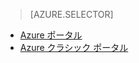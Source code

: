 > [AZURE.SELECTOR]
- [Azure ポータル](../articles/storage/storage-enable-and-view-metrics.md)
- [Azure クラシック ポータル](../articles/storage/storage-enable-and-view-metrics-classic-portal.md)

